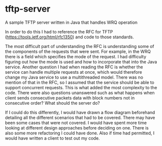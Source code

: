# tftp-server
A sample TFTP server written in Java that handles WRQ operation

In order to do this I had to reference the RFC for TFTP (https://tools.ietf.org/html/rfc1350) and code to those standards.

The most difficult part of understanding the RFC is understanding some of the components of the requests that were sent.
For example, in the WRQ there is a field which specifies the mode of the request.
I had difficulty figuring out how the mode is used and how to incorporate that into the Java service.
Another question I had when reading the RFC is whether the service can handle multiple requests at once, which would therefore change my Java service to use a multithreaded model.
There was no mention of that in the RFC, so I assumed that the service should be able to support concurrent requests.
This is what added the most complexity to the code.
There were also questions unanswered such as what happens when client sends consecutive packets data with block numbers not in consecutive order? 
What should the server do?

If I could do this differently, I would have drawn a flow diagram beforehand detailing all the different scenarios that had to be covered. There may have been some cases that were not covered.
I would have spent more time looking at different design approaches before deciding on one.
There is also some more refactoring I could have done.
Also if time had permitted, I would have written a client to test out my code.
